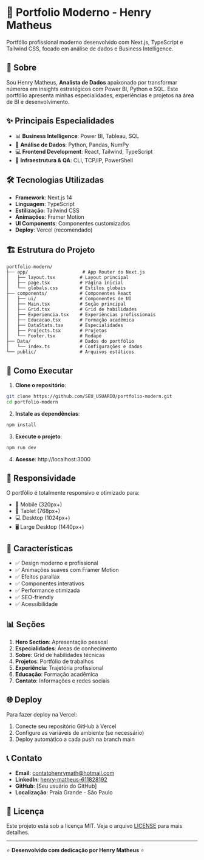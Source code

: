 # 🚀 Portfolio Moderno - Henry Matheus

Portfólio profissional moderno desenvolvido com Next.js, TypeScript e Tailwind CSS, focado em análise de dados e Business Intelligence.

## 🎯 Sobre

Sou Henry Matheus, **Analista de Dados** apaixonado por transformar números em insights estratégicos com Power BI, Python e SQL. Este portfólio apresenta minhas especialidades, experiências e projetos na área de BI e desenvolvimento.

## ✨ Principais Especialidades

- 📊 **Business Intelligence**: Power BI, Tableau, SQL
- 🐍 **Análise de Dados**: Python, Pandas, NumPy  
- 💻 **Frontend Development**: React, Tailwind, TypeScript
- 🔧 **Infraestrutura & QA**: CLI, TCP/IP, PowerShell

## 🛠️ Tecnologias Utilizadas

- **Framework**: Next.js 14
- **Linguagem**: TypeScript
- **Estilização**: Tailwind CSS
- **Animações**: Framer Motion
- **UI Components**: Componentes customizados
- **Deploy**: Vercel (recomendado)

## 🏗️ Estrutura do Projeto

```
portfolio-modern/
├── app/                    # App Router do Next.js
│   ├── layout.tsx         # Layout principal
│   ├── page.tsx           # Página inicial
│   └── globals.css        # Estilos globais
├── components/            # Componentes React
│   ├── ui/                # Componentes de UI
│   ├── Main.tsx           # Seção principal
│   ├── Grid.tsx           # Grid de habilidades
│   ├── Experiencia.tsx    # Experiências profissionais
│   ├── Educacao.tsx       # Formação acadêmica
│   ├── DataStats.tsx      # Especialidades
│   ├── Projects.tsx       # Projetos
│   └── Footer.tsx         # Rodapé
├── Data/                  # Dados do portfólio
│   └── index.ts           # Configurações e dados
└── public/                # Arquivos estáticos
```

## 🚀 Como Executar

1. **Clone o repositório**:
```bash
git clone https://github.com/SEU_USUARIO/portfolio-modern.git
cd portfolio-modern
```

2. **Instale as dependências**:
```bash
npm install
```

3. **Execute o projeto**:
```bash
npm run dev
```

4. **Acesse**: http://localhost:3000

## 📱 Responsividade

O portfólio é totalmente responsivo e otimizado para:
- 📱 Mobile (320px+)
- 📱 Tablet (768px+)
- 💻 Desktop (1024px+)
- 🖥️ Large Desktop (1440px+)

## 🎨 Características

- ✅ Design moderno e profissional
- ✅ Animações suaves com Framer Motion
- ✅ Efeitos parallax
- ✅ Componentes interativos
- ✅ Performance otimizada
- ✅ SEO-friendly
- ✅ Acessibilidade

## 📊 Seções

1. **Hero Section**: Apresentação pessoal
2. **Especialidades**: Áreas de conhecimento
3. **Sobre**: Grid de habilidades técnicas
4. **Projetos**: Portfólio de trabalhos
5. **Experiência**: Trajetória profissional
6. **Educação**: Formação acadêmica
7. **Contato**: Informações e redes sociais

## 🌐 Deploy

Para fazer deploy na Vercel:

1. Conecte seu repositório GitHub à Vercel
2. Configure as variáveis de ambiente (se necessário)
3. Deploy automático a cada push na branch main

## 📞 Contato

- **Email**: contatohenrymath@hotmail.com
- **LinkedIn**: [henry-matheus-611828192](https://www.linkedin.com/in/henry-matheus-611828192)
- **GitHub**: [Seu usuário do GitHub]
- **Localização**: Praia Grande - São Paulo

## 📄 Licença

Este projeto está sob a licença MIT. Veja o arquivo [LICENSE](LICENSE) para mais detalhes.

---

⭐ **Desenvolvido com dedicação por Henry Matheus** ⭐